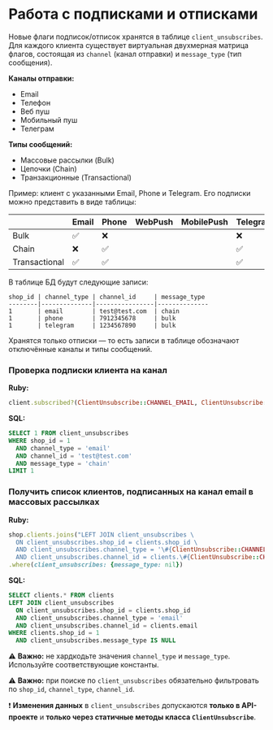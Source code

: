# Работа с подписками и отписками

Новые флаги подписок/отписок хранятся в таблице `client_unsubscribes`. Для каждого клиента существует виртуальная двухмерная матрица флагов, состоящая из `channel` (канал отправки) и `message_type` (тип сообщения).

**Каналы отправки:**

* Email
* Телефон
* Веб пуш
* Мобильный пуш
* Телеграм

**Типы сообщений:**

* Массовые рассылки (Bulk)
* Цепочки (Chain)
* Транзакционные (Transactional)

Пример: клиент с указанными Email, Phone и Telegram. Его подписки можно представить в виде таблицы:

|               | Email | Phone | WebPush | MobilePush | Telegram |
| ------------- | ----- | ----- | ------- | ---------- | -------- |
| Bulk          | ✅     | ❌     |         |            | ❌        |
| Chain         | ❌     | ✅     |         |            | ✅        |
| Transactional | ✅     | ✅     |         |            | ✅        |

В таблице БД будут следующие записи:

```text
shop_id | channel_type | channel_id     | message_type
--------|--------------|----------------|--------------
1       | email        | test@test.com  | chain
1       | phone        | 7912345678     | bulk
1       | telegram     | 1234567890     | bulk
```

Хранятся только отписки — то есть записи в таблице обозначают отключённые каналы и типы сообщений.

### Проверка подписки клиента на канал

**Ruby:**

```ruby
client.subscribed?(ClientUnsubscribe::CHANNEL_EMAIL, ClientUnsubscribe::TYPE_CHAIN)
```

**SQL:**

```sql
SELECT 1 FROM client_unsubscribes 
WHERE shop_id = 1 
  AND channel_type = 'email' 
  AND channel_id = 'test@test.com' 
  AND message_type = 'chain' 
LIMIT 1
```

### Получить список клиентов, подписанных на канал email в массовых рассылках

**Ruby:**

```ruby
shop.clients.joins("LEFT JOIN client_unsubscribes \
  ON client_unsubscribes.shop_id = clients.shop_id \
  AND client_unsubscribes.channel_type = '\#{ClientUnsubscribe::CHANNEL_EMAIL}' \
  AND client_unsubscribes.channel_id = clients.\#{ClientUnsubscribe::CHANNEL_ID[ClientUnsubscribe::CHANNEL_EMAIL]}")
.where(client_unsubscribes: {message_type: nil})
```

**SQL:**

```sql
SELECT clients.* FROM clients
LEFT JOIN client_unsubscribes 
  ON client_unsubscribes.shop_id = clients.shop_id 
  AND client_unsubscribes.channel_type = 'email' 
  AND client_unsubscribes.channel_id = clients.email 
WHERE clients.shop_id = 1 
  AND client_unsubscribes.message_type IS NULL
```

⚠️ **Важно:** не хардкодьте значения `channel_type` и `message_type`. Используйте соответствующие константы.

⚠️ **Важно:** при поиске по `client_unsubscribes` обязательно фильтровать по `shop_id`, `channel_type`, `channel_id`.

❗ **Изменения данных** в `client_unsubscribes` допускаются **только в API-проекте** и **только через статичные методы класса `ClientUnsubscribe`**.
